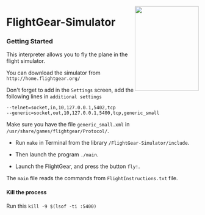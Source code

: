 <p align="center">
  <img 
    align="right"
    width="167"
    height="222"
    src="https://wiki.flightgear.org/w/images/0/00/Fglogo1.png"
  >
</p>


# FlightGear-Simulator

### Getting Started

This interpreter allows you to fly the plane in the flight simulator.

You can download the simulator from `http://home.flightgear.org/`

Don't forget to add in the `Settings` screen, add the following lines in `additional settings`

`--telnet=socket,in,10,127.0.0.1,5402,tcp`  
`--generic=socket,out,10,127.0.0.1,5400,tcp,generic_small`

Make sure you have the file `generic_small.xml` in `/usr/share/games/flightgear/Protocol/`. 

- Run `make` in Terminal from the library `/FlightGear-Simulator/include`.

- Then launch the program `./main`.

- Launch the FlightGear, and press the button `fly!`.


The `main` file reads the commands from `FlightInstructions.txt` file.

#### Kill the process
Run this `kill -9 $(lsof -ti :5400)`

